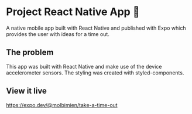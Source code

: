 # Project React Native App 📱

A native mobile app built with React Native and published with Expo which provides the user with ideas for a time out. 

## The problem

This app was built with React Native and make use of the device accelerometer sensors. The styling was created with styled-components.


## View it live

https://expo.dev/@molbimien/take-a-time-out 
